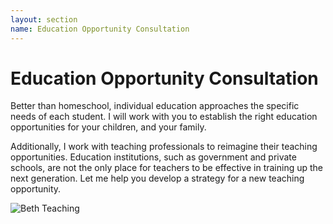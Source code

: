 ```yaml
---
layout: section
name: Education Opportunity Consultation
---
```


# Education Opportunity Consultation

Better than homeschool, individual education approaches the specific needs of each student.  I will work with you to establish the right education opportunities for your children, and your family.

Additionally, I work with teaching professionals to reimagine their teaching opportunities.  Education institutions, such as government and private schools, are not the only place for teachers to be effective in training up the next generation.  Let me help you develop a strategy for a new teaching opportunity.

![Beth Teaching](img\HomeschoolTeacherBeth.jpg)